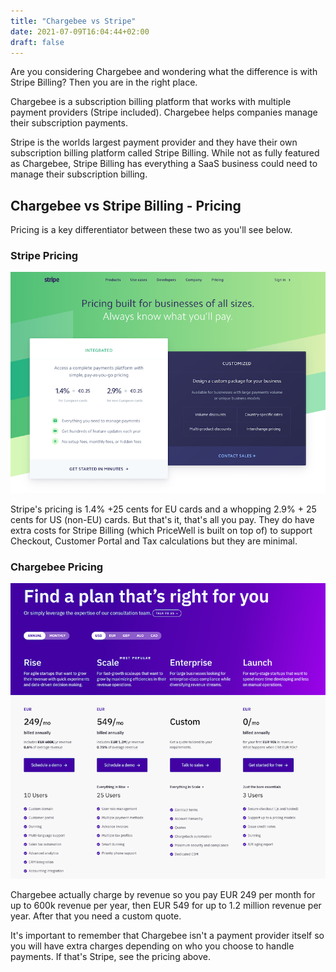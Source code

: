 ```yaml
---
title: "Chargebee vs Stripe"
date: 2021-07-09T16:04:44+02:00
draft: false
---
```


Are you considering Chargebee and wondering what the difference is with Stripe Billing? Then you are in the right place.

Chargebee is a subscription billing platform that works with multiple payment providers (Stripe included). Chargebee helps companies manage their subscription payments.

Stripe is the worlds largest payment provider and they have their own subscription billing platform called Stripe Billing. While not as fully featured as Chargebee, Stripe Billing has everything a SaaS business could need to manage their subscription billing.

## Chargebee vs Stripe Billing - Pricing

Pricing is a key differentiator between these two as you'll see below.

### Stripe Pricing
![Stripe's Pricing](/img/chargebee-vs-stripe/stripe-pricing.png)

Stripe's pricing is 1.4% +25 cents for EU cards and a whopping 2.9% + 25 cents for US (non-EU) cards. But that's it, that's all you pay. They do have extra costs for Stripe Billing (which PriceWell is built on top of) to support Checkout, Customer Portal and Tax calculations but they are minimal.


### Chargebee Pricing
![Chargebee's Pricing](/img/chargebee-vs-stripe/chargebee-pricing.png)

Chargebee actually charge by revenue so you pay EUR 249 per month for up to 600k revenue per year, then EUR 549 for up to 1.2 million revenue per year. After that you need a custom quote.

It's important to remember that Chargebee isn't a payment provider itself so you will have extra charges depending on who you choose to handle payments. If that's Stripe, see the pricing above.